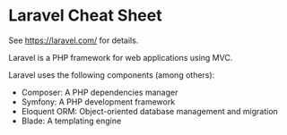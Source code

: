 # Laravel Cheat Sheet

See https://laravel.com/ for details.

Laravel is a PHP framework for web applications using MVC.

Laravel uses the following components (among others):

* Composer: A PHP dependencies manager
* Symfony: A PHP development framework
* Eloquent ORM: Object-oriented database management and migration
* Blade: A templating engine
